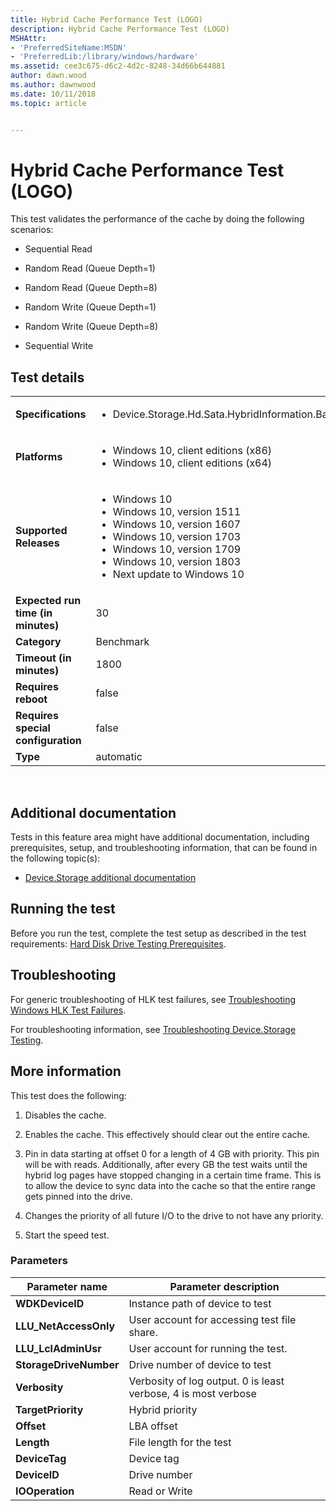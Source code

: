 ```yaml
---
title: Hybrid Cache Performance Test (LOGO)
description: Hybrid Cache Performance Test (LOGO)
MSHAttr:
- 'PreferredSiteName:MSDN'
- 'PreferredLib:/library/windows/hardware'
ms.assetid: cee3c675-d6c2-4d2c-8248-34d66b644881
author: dawn.wood
ms.author: dawnwood
ms.date: 10/11/2018
ms.topic: article


---
```


# <span id="p_hlk_test.a25c4467-7a7f-4eea-879f-270df84f3084"></span>Hybrid Cache Performance Test (LOGO)


This test validates the performance of the cache by doing the following scenarios:

-   Sequential Read

-   Random Read (Queue Depth=1)

-   Random Read (Queue Depth=8)

-   Random Write (Queue Depth=1)

-   Random Write (Queue Depth=8)

-   Sequential Write

## Test details
|||
|---|---|
| **Specifications**  | <ul><li>Device.Storage.Hd.Sata.HybridInformation.BasicFunction</li></ul> |  
| **Platforms**   | <ul><li>Windows 10, client editions (x86)</li><li>Windows 10, client editions (x64)</li></ul> |
| **Supported Releases** | <ul><li>Windows 10</li><li>Windows 10, version 1511</li><li>Windows 10, version 1607</li><li>Windows 10, version 1703</li><li>Windows 10, version 1709</li><li>Windows 10, version 1803</li><li>Next update to Windows 10</li></ul> |
|**Expected run time (in minutes)**| 30 |
|**Category**| Benchmark |
|**Timeout (in minutes)**| 1800 |
|**Requires reboot**| false |
|**Requires special configuration**| false |
|**Type**| automatic |

 

## <span id="Additional_documentation"></span><span id="additional_documentation"></span><span id="ADDITIONAL_DOCUMENTATION"></span>Additional documentation


Tests in this feature area might have additional documentation, including prerequisites, setup, and troubleshooting information, that can be found in the following topic(s):

-   [Device.Storage additional documentation](device-storage-additional-documentation.md)

## <span id="Running_the_test"></span><span id="running_the_test"></span><span id="RUNNING_THE_TEST"></span>Running the test


Before you run the test, complete the test setup as described in the test requirements: [Hard Disk Drive Testing Prerequisites](hard-disk-drive-testing-prerequisites.md).

## <span id="Troubleshooting"></span><span id="troubleshooting"></span><span id="TROUBLESHOOTING"></span>Troubleshooting


For generic troubleshooting of HLK test failures, see [Troubleshooting Windows HLK Test Failures](..\user\troubleshooting-windows-hlk-test-failures.md).

For troubleshooting information, see [Troubleshooting Device.Storage Testing](troubleshooting-devicestorage-testing.md).

## <span id="More_information"></span><span id="more_information"></span><span id="MORE_INFORMATION"></span>More information


This test does the following:

1.  Disables the cache.

2.  Enables the cache. This effectively should clear out the entire cache.

3.  Pin in data starting at offset 0 for a length of 4 GB with priority. This pin will be with reads. Additionally, after every GB the test waits until the hybrid log pages have stopped changing in a certain time frame. This is to allow the device to sync data into the cache so that the entire range gets pinned into the drive.

4.  Changes the priority of all future I/O to the drive to not have any priority.

5.  Start the speed test.

### <span id="Parameters"></span><span id="parameters"></span><span id="PARAMETERS"></span>Parameters

| Parameter name         | Parameter description                                          |
|------------------------|----------------------------------------------------------------|
| **WDKDeviceID**        | Instance path of device to test                                |
| **LLU\_NetAccessOnly** | User account for accessing test file share.                    |
| **LLU\_LclAdminUsr**   | User account for running the test.                             |
| **StorageDriveNumber** | Drive number of device to test                                 |
| **Verbosity**          | Verbosity of log output. 0 is least verbose, 4 is most verbose |
| **TargetPriority**     | Hybrid priority                                                |
| **Offset**             | LBA offset                                                     |
| **Length**             | File length for the test                                       |
| **DeviceTag**          | Device tag                                                     |
| **DeviceID**           | Drive number                                                   |
| **IOOperation**        | Read or Write                                                  |

 

 

 






